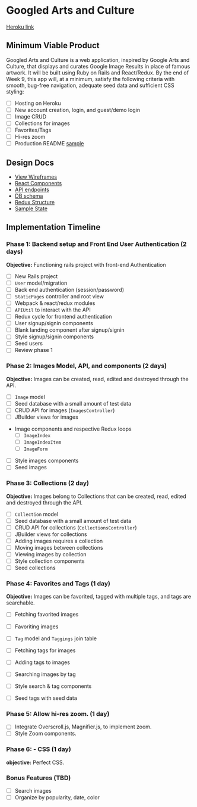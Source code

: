 # Googled Arts and Culture

[Heroku link][heroku]

[heroku]: http://www.googled.herokuapp.com

## Minimum Viable Product

Googled Arts and Culture is a web application, inspired by Google Arts and Culture, that displays and curates Google Image Results in place of famous artwork. It will be built using Ruby on Rails and React/Redux.  By the end of Week 9, this app will, at a minimum, satisfy the following criteria with smooth, bug-free navigation, adequate seed data and sufficient CSS styling:

- [ ] Hosting on Heroku
- [ ] New account creation, login, and guest/demo login
- [ ] Image CRUD
- [ ] Collections for images
- [ ] Favorites/Tags
- [ ] Hi-res zoom
- [ ] Production README [sample](docs/production_readme.md)

## Design Docs
* [View Wireframes][wireframes]
* [React Components][components]
* [API endpoints][api-endpoints]
* [DB schema][schema]
* [Redux Structure][redux-structure]
* [Sample State][sample-state]

[wireframes]: docs/wireframes
[components]: docs/component-heirarchy.md
[redux-structure]: docs/redux-structure.md
[sample-state]: docs/sample-state.md
[api-endpoints]: docs/api-endpoints.md
[schema]: docs/schema.md

## Implementation Timeline

### Phase 1: Backend setup and Front End User Authentication (2 days)

**Objective:** Functioning rails project with front-end Authentication

- [ ] New Rails project
- [ ] `User` model/migration
- [ ] Back end authentication (session/password)
- [ ] `StaticPages` controller and root view
- [ ] Webpack & react/redux modules
- [ ] `APIUtil` to interact with the API
- [ ] Redux cycle for frontend authentication
- [ ] User signup/signin components
- [ ] Blank landing component after signup/signin
- [ ] Style signup/signin components
- [ ] Seed users
- [ ] Review phase 1

### Phase 2: Images Model, API, and components (2 days)

**Objective:** Images can be created, read, edited and destroyed through
the API.

- [ ] `Image` model
- [ ] Seed database with a small amount of test data
- [ ] CRUD API for images (`ImagesController`)
- [ ] JBuilder views for images
- Image components and respective Redux loops
  - [ ] `ImageIndex`
  - [ ] `ImageIndexItem`
  - [ ] `ImageForm`
- [ ] Style images components
- [ ] Seed images

### Phase 3: Collections (2 day)

**Objective:** Images belong to Collections that can be created, read, edited and destroyed through the API.

- [ ] `Collection` model
- [ ] Seed database with a small amount of test data
- [ ] CRUD API for collections (`CollectionsController`)
- [ ] JBuilder views for collections
- [ ] Adding images requires a collection
- [ ] Moving images between collections
- [ ] Viewing images by collection
- [ ] Style collection components
- [ ] Seed collections

### Phase 4: Favorites and Tags (1 day)

**Objective:** Images can be favorited, tagged with multiple tags, and tags are searchable.

- [ ] Fetching favorited images
- [ ] Favoriting images

- [ ] `Tag` model and `Taggings` join table
- [ ] Fetching tags for images
- [ ] Adding tags to images
- [ ] Searching images by tag
- [ ] Style search & tag components
- [ ] Seed tags with seed data

### Phase 5: Allow hi-res zoom. (1 day)

- [ ] Integrate Overscroll.js, Magnifier.js, to implement zoom.
- [ ] Style Zoom components.

### Phase 6: - CSS (1 day)

**objective:** Perfect CSS.

### Bonus Features (TBD)
- [ ] Search images
- [ ] Organize by popularity, date, color
